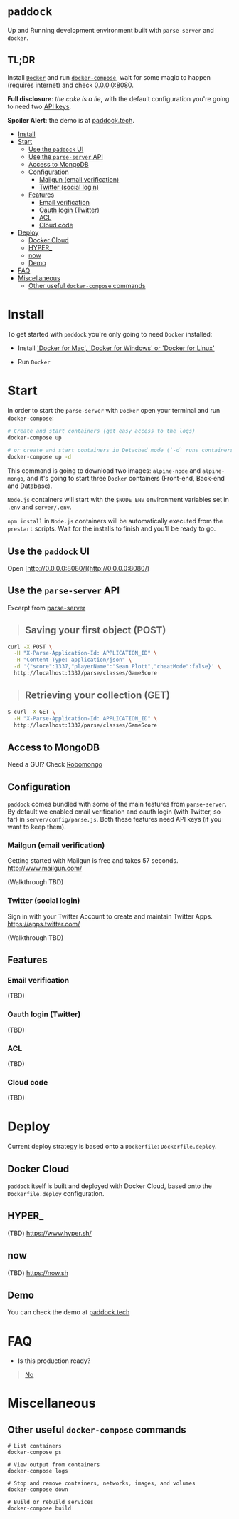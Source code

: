 # `paddock`
Up and Running development environment built with `parse-server` and `docker`.

## TL;DR
Install [`Docker`](#install) and run [`docker-compose`](#start), wait for some magic to happen (requires internet) and check [0.0.0.0:8080](http://0.0.0.0:8080/).

**Full disclosure**: *the cake is a lie*, with the default configuration you're going to need two [API keys](#configuration).

**Spoiler Alert**: the demo is at [paddock.tech](http://paddock.tech/).

<!-- START doctoc generated TOC please keep comment here to allow auto update -->
<!-- DON'T EDIT THIS SECTION, INSTEAD RE-RUN doctoc TO UPDATE -->


- [Install](#install)
- [Start](#start)
  - [Use the `paddock` UI](#use-the-paddock-ui)
  - [Use the `parse-server` API](#use-the-parse-server-api)
  - [Access to MongoDB](#access-to-mongodb)
  - [Configuration](#configuration)
    - [Mailgun (email verification)](#mailgun-email-verification)
    - [Twitter (social login)](#twitter-social-login)
  - [Features](#features)
    - [Email verification](#email-verification)
    - [Oauth login (Twitter)](#oauth-login-twitter)
    - [ACL](#acl)
    - [Cloud code](#cloud-code)
- [Deploy](#deploy)
  - [Docker Cloud](#docker-cloud)
  - [HYPER_](#hyper_)
  - [now](#now)
  - [Demo](#demo)
- [FAQ](#faq)
- [Miscellaneous](#miscellaneous)
  - [Other useful `docker-compose` commands](#other-useful-docker-compose-commands)

<!-- END doctoc generated TOC please keep comment here to allow auto update -->

# Install

To get started with `paddock` you're only going to need `Docker` installed:

- Install ['Docker for Mac', 'Docker for Windows' or 'Docker for Linux'](https://docs.docker.com/)

- Run `Docker`

# Start

In order to start the `parse-server` with `Docker` open your terminal and run `docker-compose`:

```bash
# Create and start containers (get easy access to the logs)
docker-compose up

# or create and start containers in Detached mode (`-d` runs containers in the background)
docker-compose up -d
```

This command is going to download two images: `alpine-node` and `alpine-mongo`, and it's going to start three `Docker` containers (Front-end, Back-end and Database).

`Node.js` containers will start with the `$NODE_ENV` environment variables set in `.env` and `server/.env`.

`npm install` in `Node.js` containers will be automatically executed from the `prestart` scripts. Wait for the installs to finish and you'll be ready to go.

## Use the `paddock` UI

Open [http://0.0.0.0:8080/](http://0.0.0.0:8080/)

## Use the `parse-server` API

Excerpt from [parse-server](https://github.com/ParsePlatform/parse-server#saving-your-first-object)

> ## Saving your first object (POST)
>
```bash
curl -X POST \
  -H "X-Parse-Application-Id: APPLICATION_ID" \
  -H "Content-Type: application/json" \
  -d '{"score":1337,"playerName":"Sean Plott","cheatMode":false}' \
  http://localhost:1337/parse/classes/GameScore
```
> ## Retrieving your collection (GET)
>
```bash
$ curl -X GET \
  -H "X-Parse-Application-Id: APPLICATION_ID" \
  http://localhost:1337/parse/classes/GameScore
```

## Access to MongoDB

Need a GUI? Check [Robomongo](https://robomongo.org/)

## Configuration

`paddock` comes bundled with some of the main features from `parse-server`.
By default we enabled email verification and oauth login (with Twitter, so far) in `server/config/parse.js`.
Both these features need API keys (if you want to keep them).

### Mailgun (email verification)

Getting started with Mailgun is free and takes 57 seconds.
http://www.mailgun.com/

(Walkthrough TBD)

### Twitter (social login)

Sign in with your Twitter Account to create and maintain Twitter Apps.
https://apps.twitter.com/

(Walkthrough TBD)

## Features

### Email verification
(TBD)

### Oauth login (Twitter)
(TBD)

### ACL
(TBD)

### Cloud code
(TBD)

# Deploy

Current deploy strategy is based onto a `Dockerfile`: `Dockerfile.deploy`.

## Docker Cloud

`paddock` itself is built and deployed with Docker Cloud, based onto the `Dockerfile.deploy` configuration.

## HYPER_
(TBD)
https://www.hyper.sh/

## now
(TBD)
https://now.sh

## Demo
You can check the demo at [paddock.tech](http://paddock.tech/)

# FAQ

* Is this production ready?

> [No](https://memegenerator.net/instance/31056298)

# Miscellaneous

## Other useful `docker-compose` commands

```
# List containers
docker-compose ps
```

```
# View output from containers
docker-compose logs
```

```
# Stop and remove containers, networks, images, and volumes
docker-compose down
```

```
# Build or rebuild services
docker-compose build
```
